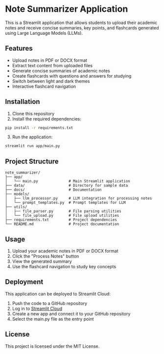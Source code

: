 # Note Summarizer Application

This is a Streamlit application that allows students to upload their academic notes and receive concise summaries, key points, and flashcards generated using Large Language Models (LLMs).

## Features

- Upload notes in PDF or DOCX format
- Extract text content from uploaded files
- Generate concise summaries of academic notes
- Create flashcards with questions and answers for studying
- Switch between light and dark themes
- Interactive flashcard navigation

## Installation

1. Clone this repository
2. Install the required dependencies:

```bash
pip install -r requirements.txt
```

3. Run the application:

```bash
streamlit run app/main.py
```

## Project Structure

```
note_summarizer/
├── app/
│   └── main.py              # Main Streamlit application
├── data/                    # Directory for sample data
├── docs/                    # Documentation
├── models/
│   ├── llm_processor.py     # LLM integration for processing notes
│   └── prompt_templates.py  # Prompt templates for LLM
├── utils/
│   ├── file_parser.py       # File parsing utilities
│   └── file_upload.py       # File upload utilities
├── requirements.txt         # Project dependencies
└── README.md                # Project documentation
```

## Usage

1. Upload your academic notes in PDF or DOCX format
2. Click the "Process Notes" button
3. View the generated summary
4. Use the flashcard navigation to study key concepts

## Deployment

This application can be deployed to Streamlit Cloud:

1. Push the code to a GitHub repository
2. Log in to [Streamlit Cloud](https://streamlit.io/cloud)
3. Create a new app and connect it to your GitHub repository
4. Select the main.py file as the entry point

## License

This project is licensed under the MIT License.
